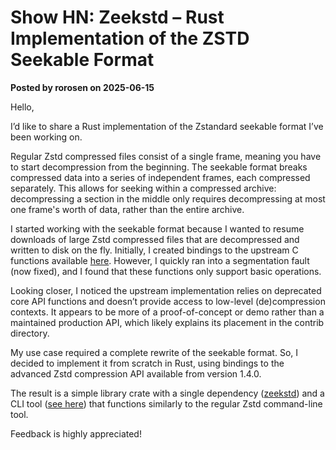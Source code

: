# Show HN: Zeekstd – Rust Implementation of the ZSTD Seekable Format

**Posted by rorosen on 2025-06-15**

Hello,

I’d like to share a Rust implementation of the Zstandard seekable format I’ve been working on.

Regular Zstd compressed files consist of a single frame, meaning you have to start decompression from the beginning. The seekable format breaks compressed data into a series of independent frames, each compressed separately. This allows for seeking within a compressed archive: decompressing a section in the middle only requires decompressing at most one frame's worth of data, rather than the entire archive.

I started working with the seekable format because I wanted to resume downloads of large Zstd compressed files that are decompressed and written to disk on the fly. Initially, I created bindings to the upstream C functions available [here](https://github.com/facebook/zstd/tree/dev/contrib/seekable_format). However, I quickly ran into a segmentation fault (now fixed), and I found that these functions only support basic operations. 

Looking closer, I noticed the upstream implementation relies on deprecated core API functions and doesn’t provide access to low-level (de)compression contexts. It appears to be more of a proof-of-concept or demo rather than a maintained production API, which likely explains its placement in the contrib directory.

My use case required a complete rewrite of the seekable format. So, I decided to implement it from scratch in Rust, using bindings to the advanced Zstd compression API available from version 1.4.0.

The result is a simple library crate with a single dependency ([zeekstd](https://crates.io/crates/zeekstd)) and a CLI tool ([see here](https://github.com/rorosen/zeekstd/tree/main/cli)) that functions similarly to the regular Zstd command-line tool.

Feedback is highly appreciated!